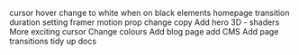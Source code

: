 cursor hover change to white when on black elements
homepage transition duration setting framer motion prop
change copy
Add hero 3D - shaders
More exciting cursor
Change colours
Add blog page
add CMS
Add page transitions
tidy up docs